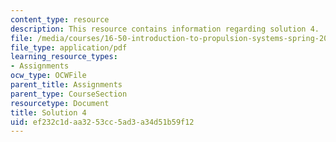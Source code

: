 ```yaml
---
content_type: resource
description: This resource contains information regarding solution 4.
file: /media/courses/16-50-introduction-to-propulsion-systems-spring-2012/ef232c1daa3253cc5ad3a34d51b59f12_MIT16_50S12_sol4.pdf
file_type: application/pdf
learning_resource_types:
- Assignments
ocw_type: OCWFile
parent_title: Assignments
parent_type: CourseSection
resourcetype: Document
title: Solution 4
uid: ef232c1d-aa32-53cc-5ad3-a34d51b59f12
---
```

